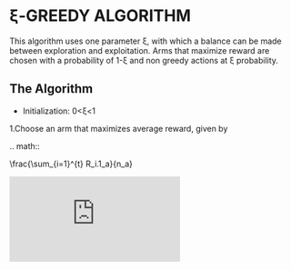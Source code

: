 # ξ-GREEDY ALGORITHM
This algorithm uses one parameter ξ, with which a balance can be made between exploration and exploitation. Arms that maximize reward are chosen with a probability of 1-ξ and non greedy actions at ξ probability.
## The Algorithm
* Initialization: 0<ξ<1

1.Choose an arm that maximizes average reward, given by

.. math::

\frac{\sum_{i=1}^{t} R_i.1_a}{n_a}

![first equation](https://latex.codecogs.com/gif.latex?%5Csum%20%5Cfrac%7Ba%7D%7B%5Calpha%7D)

